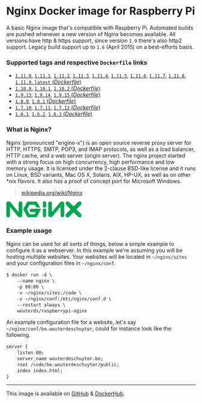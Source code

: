 # Nginx Docker image for Raspberry Pi

A basic Nginx image that's compatible with Raspberry Pi. Automated builds are pushed whenever a new version of Nginx becomes available. All versions have http & https support, since version `1.9` there's also http2 support. Legacy build support up to `1.6` (April 2015) on a best-efforts basis.

### Supported tags and respective `Dockerfile` links

- [`1.11.0`](https://github.com/wouterds/raspberrypi-nginx/tree/1.11.0/Dockerfile), [`1.11.1`](https://github.com/wouterds/raspberrypi-nginx/tree/1.11.1/Dockerfile), [`1.11.2`](https://github.com/wouterds/raspberrypi-nginx/tree/1.11.2/Dockerfile), [`1.11.3`](https://github.com/wouterds/raspberrypi-nginx/tree/1.11.3/Dockerfile),  [`1.11.4`](https://github.com/wouterds/raspberrypi-nginx/tree/1.11.4/Dockerfile),  [`1.11.5`](https://github.com/wouterds/raspberrypi-nginx/tree/1.11.5/Dockerfile),  [`1.11.6`](https://github.com/wouterds/raspberrypi-nginx/tree/1.11.6/Dockerfile),  [`1.11.7`](https://github.com/wouterds/raspberrypi-nginx/tree/1.11.7/Dockerfile),  [`1.11.8`](https://github.com/wouterds/raspberrypi-nginx/tree/1.11.8/Dockerfile), [`1.11.9`, `latest` (*Dockerfile*)](https://github.com/wouterds/raspberrypi-nginx/tree/1.11.9/Dockerfile)
- [`1.10.0`](https://github.com/wouterds/raspberrypi-nginx/tree/1.10.0/Dockerfile), [`1.10.1`](https://github.com/wouterds/raspberrypi-nginx/tree/1.10.1/Dockerfile), [`1.10.2` (*Dockerfile*)](https://github.com/wouterds/raspberrypi-nginx/tree/1.10.2/Dockerfile)
- [`1.9.13`](https://github.com/wouterds/raspberrypi-nginx/tree/1.9.13/Dockerfile), [`1.9.14`](https://github.com/wouterds/raspberrypi-nginx/tree/1.9.14/Dockerfile), [`1.9.15` (*Dockerfile*)](https://github.com/wouterds/raspberrypi-nginx/tree/1.9.15/Dockerfile)
- [`1.8.0`](https://github.com/wouterds/raspberrypi-nginx/tree/1.8.0/Dockerfile), [`1.8.1` (*Dockerfile*)](https://github.com/wouterds/raspberrypi-nginx/tree/1.8.1/Dockerfile)
- [`1.7.10`](https://github.com/wouterds/raspberrypi-nginx/tree/1.7.10/Dockerfile), [`1.7.11`](https://github.com/wouterds/raspberrypi-nginx/tree/1.7.11/Dockerfile), [`1.7.12` (*Dockerfile*)](https://github.com/wouterds/raspberrypi-nginx/tree/1.7.12/Dockerfile)
- [`1.6.1`](https://github.com/wouterds/raspberrypi-nginx/tree/1.6.1/Dockerfile), [`1.6.2`](https://github.com/wouterds/raspberrypi-nginx/tree/1.6.2/Dockerfile), [`1.6.3` (*Dockerfile*)](https://github.com/wouterds/raspberrypi-nginx/tree/1.6.3/Dockerfile)

### What is Nginx?

Nginx (pronounced "engine-x") is an open source reverse proxy server for HTTP, HTTPS, SMTP, POP3, and IMAP protocols, as well as a load balancer, HTTP cache, and a web server (origin server). The nginx project started with a strong focus on high concurrency, high performance and low memory usage. It is licensed under the 2-clause BSD-like license and it runs on Linux, BSD variants, Mac OS X, Solaris, AIX, HP-UX, as well as on other \*nix flavors. It also has a proof of concept port for Microsoft Windows.

> [wikipedia.org/wiki/Nginx](https://en.wikipedia.org/wiki/Nginx)

![logo](https://raw.githubusercontent.com/docker-library/docs/01c12653951b2fe592c1f93a13b4e289ada0e3a1/nginx/logo.png)

### Example usage

Nginx can be used for all sorts of things, below a simple example to configure it as a webserver. In this example we're assuming you will be hosting multiple websites. Your websites will be located in `~/nginx/sites` and your configuration files in `~/nginx/conf`.

```console
$ docker run -d \
    --name nginx \
    -p 80:80 \
    -v ~/nginx/sites:/code \
    -v ~/nginx/conf:/etc/nginx/conf.d \
    --restart always \
    wouterds/raspberrypi-nginx
```

An example configuration file for a website, let's say `~/nginx/conf/be.wouterdeschuyter`, could for instance look like the following.

```apacheconf
server {
    listen 80;
    server_name wouterdeschuyter.be;
    root /code/be.wouterdeschuyter/public;
    index index.html;
}
```

---

This image is available on [GitHub](https://github.com/wouterds/raspberrypi-nginx) & [DockerHub](https://hub.docker.com/r/wouterds/raspberrypi-nginx).
